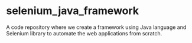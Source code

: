# selenium_java_framework
A code repository where we create a framework using Java language and Selenium library to automate the web applications from scratch.
